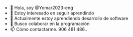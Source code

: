 - 👋 Hola, soy @Yomar2023-eng
- 👀 Estoy interesado en seguir aprendindo
- 🌱 Actualmente estoy aprendiendo  desarrollo de software
- 💞️ Busco colaborar en la programación
- 📫 Cómo contactarme. 906 481 486..

<!---
Yomar2023-eng/Yomar2023-eng is a ✨ special ✨ repository because its `README.md` (this file) appears on your GitHub profile.
You can click the Preview link to take a look at your changes.
--->
